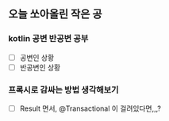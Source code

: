 ## 오늘 쏘아올린 작은 공

### kotlin 공변 반공변 공부
- [ ] 공변인 상황
- [ ] 반공변인 상황

### 프록시로 감싸는 방법 생각해보기
- [ ] Result 면서, @Transactional 이 걸려있다면,,,?